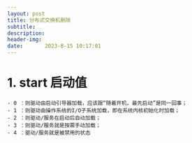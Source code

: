 ```yaml
---
layout: post
title: 分布式交换机删除
subtitle: 
description: 
header-img: 
date:       2023-8-15 10:17:01
---
```


# 1. start 启动值 
	- 0 ：则驱动由启动引导器加载，应该跟“随着开机，最先启动”是同一回事；
	- 1 ：则驱动由操作系统的I/O子系统加载，即在系统内核初始化时加载；
	- 2 ：则驱动/服务在启动后自动加载；
	- 3 ：则驱动/服务就是按需手动加载；
	- 4 ：驱动/服务就是被禁用的状态 
 